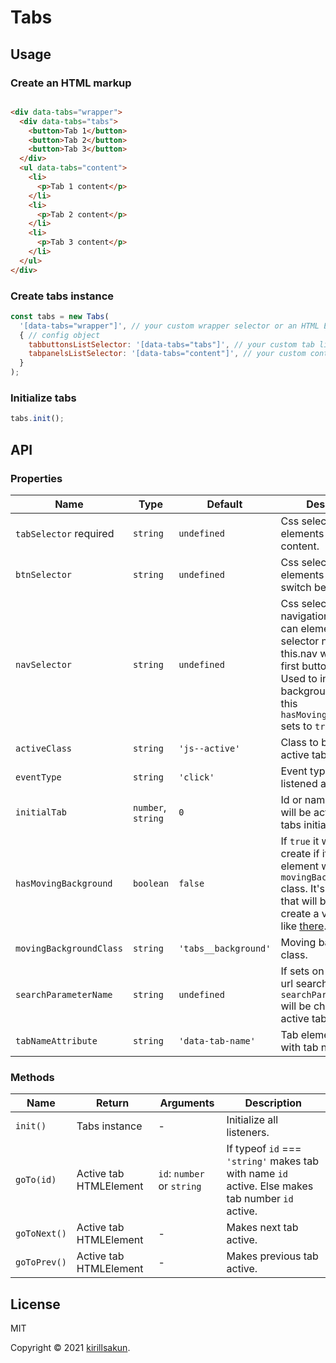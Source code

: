 # Tabs

## Usage

### Create an HTML markup

```html

<div data-tabs="wrapper">
  <div data-tabs="tabs">
    <button>Tab 1</button>
    <button>Tab 2</button>
    <button>Tab 3</button>
  </div>
  <ul data-tabs="content">
    <li>
      <p>Tab 1 content</p>
    </li>
    <li>
      <p>Tab 2 content</p>
    </li>
    <li>
      <p>Tab 3 content</p>
    </li>
  </ul>
</div>
```

### Create tabs instance

```javascript
const tabs = new Tabs(
  '[data-tabs="wrapper"]', // your custom wrapper selector or an HTML Element
  { // config object
    tabbuttonsListSelector: '[data-tabs="tabs"]', // your custom tab list selector
    tabpanelsListSelector: '[data-tabs="content"]', // your custom content panels list selector
  }
);
```

### Initialize tabs

```javascript
tabs.init();
```

## API

### Properties

| Name                    | Type               | Default              | Description                                                                                                                                                                                                           |
|-------------------------|--------------------|----------------------|-----------------------------------------------------------------------------------------------------------------------------------------------------------------------------------------------------------------------|
| `tabSelector` required  | `string`           | `undefined`          | Css selector for elements with tabs content.                                                                                                                                                                          |
| `btnSelector`           | `string`           | `undefined`          | Css selector for elements used to switch between tabs.                                                                                                                                                                |
| `navSelector`           | `string`           | `undefined`          | Css selector for navigation element. If can element with selector not found this.nav will be set to first button parent. Used to insert moving background element if this `hasMovingBackground` sets to `true`        |
| `activeClass`           | `string`           | `'js--active'`       | Class to be added to active tab and button.                                                                                                                                                                           |
| `eventType`             | `string`           | `'click'`            | Event type will be listened at buttons.                                                                                                                                                                               |
| `initialTab`            | `number`, `string` | `0`                  | Id or name of the tab will be active after tabs initialization.                                                                                                                                                       |
| `hasMovingBackground`   | `boolean`          | `false`              | If `true` it will init (and create if it's needed) element with `movingBackgroundClass` class. It's the element that will be moved to create a visual effect like [there](https://royals-postpartum.webflow.io/blog). |
| `movingBackgroundClass` | `string`           | `'tabs__background'` | Moving background class.                                                                                                                                                                                              |
| `searchParameterName`   | `string`           | `undefined`          | If sets on tab change url search parameter `searchParameterName` will be changed to active tab name.                                                                                                                  | 
| `tabNameAttribute`      | `string`           | `'data-tab-name'`    | Tab element attribute with tab name.                                                                                                                                                                                  |                                                                                                                                                   

### Methods

| Name         | Return                 | Arguments                  | Description                                                                                       |
|--------------|------------------------|----------------------------|---------------------------------------------------------------------------------------------------|
| `init()`     | Tabs instance          | -                          | Initialize all listeners.                                                                         |
| `goTo(id)`   | Active tab HTMLElement | `id`: `number` or `string` | If typeof `id` === `'string'` makes tab with name `id` active. Else makes tab number `id` active. |
| `goToNext()` | Active tab HTMLElement | -                          | Makes next tab active.                                                                            |
| `goToPrev()` | Active tab HTMLElement | -                          | Makes previous tab active.                                                                        |

## License

MIT

Copyright © 2021 [kirillsakun](https://github.com/kirillsakun).